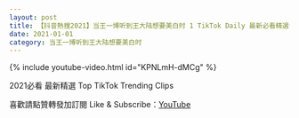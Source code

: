 ```yaml
---
layout: post
title: 【抖音熱搜2021】当王一博听到王大陆想要美白时 1 TikTok Daily 最新必看精選合集2021 01 01
date: 2021-01-01
category: 当王一博听到王大陆想要美白时
---
```


{% include youtube-video.html id="KPNLmH-dMCg" %}

2021必看 最新精選 Top TikTok Trending Clips

喜歡請點贊轉發加訂閱 Like & Subscribe：[YouTube](https://www.youtube.com/channel/UCAoR7VcanIPd04uEq_GIylA/videos)

